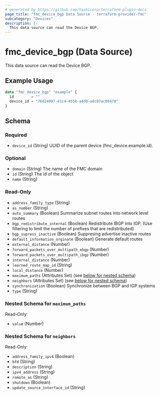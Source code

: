 ```yaml
---
# generated by https://github.com/hashicorp/terraform-plugin-docs
page_title: "fmc_device_bgp Data Source - terraform-provider-fmc"
subcategory: "Devices"
description: |-
  This data source can read the Device BGP.
---
```


# fmc_device_bgp (Data Source)

This data source can read the Device BGP.

## Example Usage

```terraform
data "fmc_device_bgp" "example" {
  id        = ""
  device_id = "76d24097-41c4-4558-a4d0-a8c07ac08470"
}
```

<!-- schema generated by tfplugindocs -->
## Schema

### Required

- `device_id` (String) UUID of the parent device (fmc_device.example.id).

### Optional

- `domain` (String) The name of the FMC domain
- `id` (String) The id of the object
- `name` (String)

### Read-Only

- `address_family_type` (String)
- `as_number` (String)
- `auto_summary` (Boolean) Summarize subnet routes into network level routes
- `bgp_redistribute_internal` (Boolean) Redistribute IBGP into IGP. (Use filtering to limit the number of prefixes that are redistributed)
- `bgp_supress_inactive` (Boolean) Suppresing advertise inactive routes
- `default_information_orginate` (Boolean) Generate default routes
- `external_distance` (Number)
- `forward_packets_over_multipath_ebgp` (Number)
- `forward_packets_over_multipath_ibgp` (Number)
- `internal_distance` (Number)
- `learned_route_map_id` (String)
- `local_distance` (Number)
- `maximum_paths` (Attributes Set) (see [below for nested schema](#nestedatt--maximum_paths))
- `neighbors` (Attributes Set) (see [below for nested schema](#nestedatt--neighbors))
- `synchronization` (Boolean) Synchronize between BGP and IGP systems
- `type` (String)

<a id="nestedatt--maximum_paths"></a>
### Nested Schema for `maximum_paths`

Read-Only:

- `value` (Number)


<a id="nestedatt--neighbors"></a>
### Nested Schema for `neighbors`

Read-Only:

- `address_family_ipv4` (Boolean)
- `bfd` (String)
- `description` (String)
- `ipv4_address` (String)
- `romote_as` (String)
- `shutdown` (Boolean)
- `update_source_interface_id` (String)
